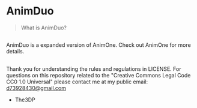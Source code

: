 # AnimDuo
>What is AnimDuo?
##
AnimDuo is a expanded version of AnimOne.
Check out AnimOne for more details.
##
Thank you for understanding the rules and regulations in LICENSE.
For questions on this repository related to the "Creative Commons Legal Code
CC0 1.0 Universal" please contact me at my public email:
d73928430@gmail.com

- The3DP
##
